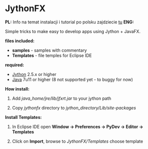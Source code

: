 JythonFX
========
**PL:**
Info na temat instalacji i tutorial po polsku zajdziecie [tu](http://retrofunhd.esy.es/?p=56)
**ENG:**

Simple tricks to make easy to develop apps using Jython + JavaFX.

**files included:**
- **samples** - samples with commentary
- **Templates** - file temples for Eclipse IDE

**required:**
- [Jython](http://www.jython.org/downloads.html) 2.5.x or higher
- [Java](http://www.java.com) 7u11 or higher (8 not supported yet - to buggy for now)

**How install:**

1. Add *java_home/jre/lib/jfxrt.jar* to your jython path

1. Copy *jythonfx* directory to *jython_directory/Lib/site-packages*

**Install Templates:**

1. In Eclipse IDE open **Window -> Preferences -> PyDev -> Editor -> Templates**

1. Click on **Import**, browse to *JythonFX/Templates* choose template

